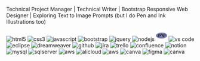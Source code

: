 

<p>
  Technical Project Manager | Technical Writer | Bootstrap Responsive Web Designer | Exploring Text to Image Prompts (but I do Pen and Ink Illustrations too)
</p>

<p>
  <img src="https://cdn.jsdelivr.net/gh/devicons/devicon@latest/icons/html5/html5-plain.svg" alt="html5" width="30" height="30" />
  <img src="https://cdn.jsdelivr.net/gh/devicons/devicon@latest/icons/css3/css3-plain.svg" alt="css3" width="30" height="30" />
  <img src="https://cdn.jsdelivr.net/gh/devicons/devicon@latest/icons/javascript/javascript-plain.svg" alt="javascript" width="30" height="30" />
  <img src="https://cdn.jsdelivr.net/gh/devicons/devicon@latest/icons/bootstrap/bootstrap-original.svg" alt="bootstrap" width="30" height="30" />
  <img src="https://cdn.jsdelivr.net/gh/devicons/devicon@latest/icons/jquery/jquery-plain.svg" alt="jquery" width="30" height="30" />
  <img src="https://cdn.jsdelivr.net/gh/devicons/devicon@latest/icons/nodejs/nodejs-plain.svg" alt="nodejs" width="30" height="30" />
  <img src="https://raw.githubusercontent.com/devicons/devicon/master/icons/php/php-original.svg" alt="php" width="30" height="30" />
  <img src="https://cdn.jsdelivr.net/gh/devicons/devicon@latest/icons/vscode/vscode-original.svg" alt="vs code" width="30" height="30" />
  <img src="https://cdn.jsdelivr.net/gh/devicons/devicon@latest/icons/eclipse/eclipse-original.svg" alt="eclipse" width="30" height="30" />
  <img src="https://cdn.jsdelivr.net/gh/devicons/devicon@latest/icons/dreamweaver/dreamweaver-original.svg" alt="dreamweaver" width="30" height="30" />
  <img src="https://cdn.jsdelivr.net/gh/devicons/devicon@latest/icons/github/github-original.svg" alt="github" width="30" height="30" />
  <img src="https://cdn.jsdelivr.net/gh/devicons/devicon@latest/icons/jira/jira-original.svg" alt="jira" width="30" height="30" />
  <img src="https://cdn.jsdelivr.net/gh/devicons/devicon@latest/icons/trello/trello-original.svg" alt="trello" width="30" height="30" />
  <img src="https://cdn.jsdelivr.net/gh/devicons/devicon@latest/icons/confluence/confluence-original.svg" alt="confluence" width="30" height="30" />
  <img src="https://cdn.jsdelivr.net/gh/devicons/devicon@latest/icons/notion/notion-original.svg" alt="notion" width="30" height="30" />
  <img src="https://cdn.jsdelivr.net/gh/devicons/devicon@latest/icons/mysql/mysql-original.svg" alt="mysql" width="30" height="30" />
  <img src="https://cdn.jsdelivr.net/gh/devicons/devicon@latest/icons/microsoftsqlserver/microsoftsqlserver-plain.svg" alt="sqlserver" width="30" height="30" />
  <img src="https://cdn.jsdelivr.net/gh/devicons/devicon@latest/icons/apache/apache-original.svg" alt="aws" width="30" height="30" />
  <img src="https://www.vectorlogo.zone/logos/alibabacloud/alibabacloud-icon.svg" alt="alicloud" width="30" height="30" />
  <img src="https://cdn.jsdelivr.net/gh/devicons/devicon@latest/icons/amazonwebservices/amazonwebservices-plain-wordmark.svg" alt="aws" width="30" height="30" />
  <img src="https://cdn.jsdelivr.net/gh/devicons/devicon@latest/icons/canva/canva-original.svg" alt="canva" width="30" height="30" />
  <img src="https://cdn.jsdelivr.net/gh/devicons/devicon@latest/icons/figma/figma-original.svg" alt="figma" width="30" height="30" />
  <img src="https://cdn.jsdelivr.net/gh/devicons/devicon@latest/icons/photoshop/photoshop-original.svg" alt="canva" width="30" height="30" />
</p>

<!---
[![Website](https://raw.githubusercontent.com/praveenscience/praveenscience/master/soc/ws.svg)](https://praveen.science/) 
--->

<!---
thenocturnaldevgypsy/thenocturnaldevgypsy is a ✨ special ✨ repository because its `README.md` (this file) appears on your GitHub profile.
You can click the Preview link to take a look at your changes.
--->
